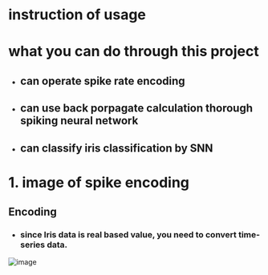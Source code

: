 # instruction of usage

# what you can do through this project
+ ## can operate spike rate encoding
+ ## can use back porpagate calculation thorough spiking neural network
+ ## can classify iris classification by SNN

# 1. image of spike encoding

## Encoding
+ ### since Iris data is real based value, you need to convert time-series data.  
![image](https://github.com/GTAKAGI/PSNN/assets/114473358/45354d11-0aa2-4eb5-a16b-735e24dc6366)
